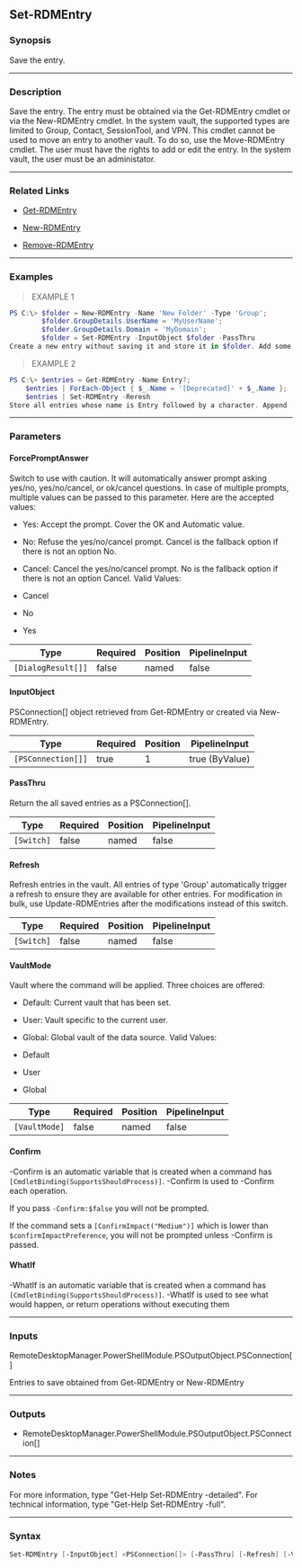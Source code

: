 Set-RDMEntry
------------

### Synopsis
Save the entry.

---

### Description

Save the entry. The entry must be obtained via the Get-RDMEntry cmdlet or via the New-RDMEntry cmdlet. In the system vault, the supported types are limited to Group, Contact, SessionTool, and VPN.
    This cmdlet cannot be used to move an entry to another vault. To do so, use the Move-RDMEntry cmdlet.
    The user must have the rights to add or edit the entry. In the system vault, the user must be an administator.

---

### Related Links
* [Get-RDMEntry](Get-RDMEntry)

* [New-RDMEntry](New-RDMEntry)

* [Remove-RDMEntry](Remove-RDMEntry)

---

### Examples
> EXAMPLE 1

```PowerShell
PS C:\> $folder = New-RDMEntry -Name 'New Folder' -Type 'Group';
        $folder.GroupDetails.UserName = 'MyUserName';
        $folder.GroupDetails.Domain = 'MyDomain';
        $folder = Set-RDMEntry -InputObject $folder -PassThru
Create a new entry without saving it and store it in $folder. Add some additionnal information in the GroupDetails. Save the entry in the current vault and store it in $folder.
```
> EXAMPLE 2

```PowerShell
PS C:\> $entries = Get-RDMEntry -Name Entry?;
    $entries | ForEach-Object { $_.Name = '[Deprecated]' + $_.Name };
    $entries | Set-RDMEntry -Reresh
Store all entries whose name is Entry followed by a character. Append '[Deprecated]' to their name and save the modifications. The switch Refresh is used to ensure subsequent commands are applied on the modified entries.
```

---

### Parameters
#### **ForcePromptAnswer**
Switch to use with caution. It will automatically answer prompt asking yes/no, yes/no/cancel, or ok/cancel questions. In case of multiple prompts, multiple values can be passed to this parameter. Here are the accepted values:
* Yes: Accept the prompt. Cover the OK and Automatic value.
* No: Refuse the yes/no/cancel prompt. Cancel is the fallback option if there is not an option No.
* Cancel: Cancel the yes/no/cancel prompt. No is the fallback option if there is not an option Cancel.
Valid Values:

* Cancel
* No
* Yes

|Type              |Required|Position|PipelineInput|
|------------------|--------|--------|-------------|
|`[DialogResult[]]`|false   |named   |false        |

#### **InputObject**
PSConnection[] object retrieved from Get-RDMEntry or created via New-RDMEntry.

|Type              |Required|Position|PipelineInput |
|------------------|--------|--------|--------------|
|`[PSConnection[]]`|true    |1       |true (ByValue)|

#### **PassThru**
Return the all saved entries as a PSConnection[].

|Type      |Required|Position|PipelineInput|
|----------|--------|--------|-------------|
|`[Switch]`|false   |named   |false        |

#### **Refresh**
Refresh entries in the vault. All entries of type 'Group' automatically trigger a refresh to ensure they are available for other entries. For modification in bulk, use Update-RDMEntries after the modifications instead of this switch.

|Type      |Required|Position|PipelineInput|
|----------|--------|--------|-------------|
|`[Switch]`|false   |named   |false        |

#### **VaultMode**
Vault where the command will be applied. Three choices are offered:
* Default: Current vault that has been set.
* User: Vault specific to the current user.
* Global: Global vault of the data source.
Valid Values:

* Default
* User
* Global

|Type         |Required|Position|PipelineInput|
|-------------|--------|--------|-------------|
|`[VaultMode]`|false   |named   |false        |

#### **Confirm**
-Confirm is an automatic variable that is created when a command has ```[CmdletBinding(SupportsShouldProcess)]```.
-Confirm is used to -Confirm each operation.

If you pass ```-Confirm:$false``` you will not be prompted.

If the command sets a ```[ConfirmImpact("Medium")]``` which is lower than ```$confirmImpactPreference```, you will not be prompted unless -Confirm is passed.

#### **WhatIf**
-WhatIf is an automatic variable that is created when a command has ```[CmdletBinding(SupportsShouldProcess)]```.
-WhatIf is used to see what would happen, or return operations without executing them

---

### Inputs
RemoteDesktopManager.PowerShellModule.PSOutputObject.PSConnection[]

Entries to save obtained from Get-RDMEntry or New-RDMEntry

---

### Outputs
* RemoteDesktopManager.PowerShellModule.PSOutputObject.PSConnection[]

---

### Notes
For more information, type "Get-Help Set-RDMEntry -detailed". For technical information, type "Get-Help Set-RDMEntry -full".

---

### Syntax
```PowerShell
Set-RDMEntry [-InputObject] <PSConnection[]> [-PassThru] [-Refresh] [-VaultMode <Default | User | Global>] [-ForcePromptAnswer <Cancel | No | Yes>] [-Confirm] [-WhatIf] [<CommonParameters>]
```
